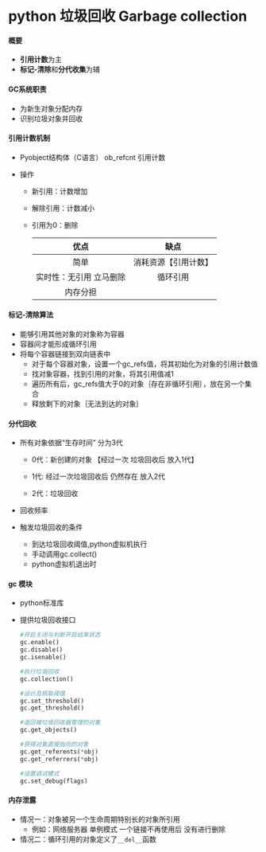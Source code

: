 # python 垃圾回收 Garbage collection

#### 概要

- **引用计数**为主
- **标记-清除**和**分代收集**为辅

#### GC系统职责

- 为新生对象分配内存
- 识别垃圾对象并回收

#### 引用计数机制

- Pyobject结构体（C语言） ob_refcnt 引用计数

- 操作

  - 新引用：计数增加

  - 解除引用：计数减小

  - 引用为0：删除

    |          优点           |         缺点         |
    | :---------------------: | :------------------: |
    |          简单           | 消耗资源【引用计数】 |
    | 实时性：无引用 立马删除 |       循环引用       |
    |        内存分担         |                      |

#### 标记-清除算法

- 能够引用其他对象的对象称为容器
- 容器间才能形成循环引用
- 将每个容器链接到双向链表中
  - 对于每个容器对象，设置一个gc_refs值，将其初始化为对象的引用计数值
  - 找对象容器，找到引用的对象，将其引用值减1
  - 遍历所有后，gc_refs值大于0的对象｛存在非循环引用｝，放在另一个集合
  - 释放剩下的对象｛无法到达的对象｝

#### 分代回收

- 所有对象依据“生存时间” 分为3代

  - 0代：新创建的对象   【经过一次 垃圾回收后 放入1代】

  - 1代: 经过一次垃圾回收后 仍然存在 放入2代

  - 2代：垃圾回收

- 回收频率

- 触发垃圾回收的条件

  - 到达垃圾回收阈值,python虚拟机执行
  - 手动调用gc.collect()
  - python虚拟机退出时

#### gc 模块

- python标准库

- 提供垃圾回收接口

  ```python
  #开启关闭与判断开启结束状态
  gc.enable()
  gc.disable()
  gc.isenable()
  
  #执行垃圾回收
  gc.collection()
  
  #设计及获取阈值
  gc.set_threshold()
  gc.get_threshold()
  
  #返回被垃圾回收器管理的对象
  gc.get_objects()
  
  #获得对象直接指向的对象
  gc.get_referents(*obj)
  gc.get_referrers(*obj)
  
  #设置调试模式
  gc.set_debug(flags)
  ```

#### 内存泄露

- 情况一：对象被另一个生命周期特别长的对象所引用
  - 例如：网络服务器 单例模式  一个链接不再使用后 没有进行删除
- 情况二：循环引用的对象定义了`__del__`函数